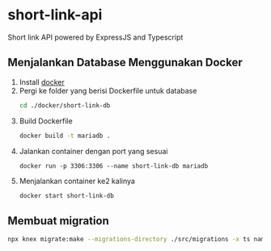 # short-link-api
Short link API powered by ExpressJS and Typescript

## Menjalankan Database Menggunakan Docker
1. Install [docker](https://www.docker.com/products/docker-desktop)
2. Pergi ke folder yang berisi Dockerfile untuk database
    ```sh
    cd ./docker/short-link-db
    ```
3. Build Dockerfile
    ```sh
    docker build -t mariadb .
    ```
4. Jalankan container dengan port yang sesuai
    ```
    docker run -p 3306:3306 --name short-link-db mariadb
    ```
5. Menjalankan container ke2 kalinya
    ```sh
    docker start short-link-db
    ```
## Membuat migration
```sh
npx knex migrate:make --migrations-directory ./src/migrations -x ts nama-migration-baru
```
